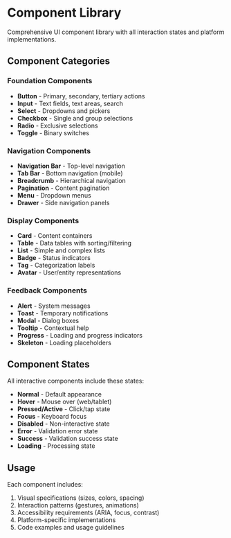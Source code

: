 # Component Library

Comprehensive UI component library with all interaction states and platform implementations.

## Component Categories

### Foundation Components
- **Button** - Primary, secondary, tertiary actions
- **Input** - Text fields, text areas, search
- **Select** - Dropdowns and pickers
- **Checkbox** - Single and group selections
- **Radio** - Exclusive selections
- **Toggle** - Binary switches

### Navigation Components
- **Navigation Bar** - Top-level navigation
- **Tab Bar** - Bottom navigation (mobile)
- **Breadcrumb** - Hierarchical navigation
- **Pagination** - Content pagination
- **Menu** - Dropdown menus
- **Drawer** - Side navigation panels

### Display Components
- **Card** - Content containers
- **Table** - Data tables with sorting/filtering
- **List** - Simple and complex lists
- **Badge** - Status indicators
- **Tag** - Categorization labels
- **Avatar** - User/entity representations

### Feedback Components
- **Alert** - System messages
- **Toast** - Temporary notifications
- **Modal** - Dialog boxes
- **Tooltip** - Contextual help
- **Progress** - Loading and progress indicators
- **Skeleton** - Loading placeholders

## Component States

All interactive components include these states:
- **Normal** - Default appearance
- **Hover** - Mouse over (web/tablet)
- **Pressed/Active** - Click/tap state
- **Focus** - Keyboard focus
- **Disabled** - Non-interactive state
- **Error** - Validation error state
- **Success** - Validation success state
- **Loading** - Processing state

## Usage

Each component includes:
1. Visual specifications (sizes, colors, spacing)
2. Interaction patterns (gestures, animations)
3. Accessibility requirements (ARIA, focus, contrast)
4. Platform-specific implementations
5. Code examples and usage guidelines
